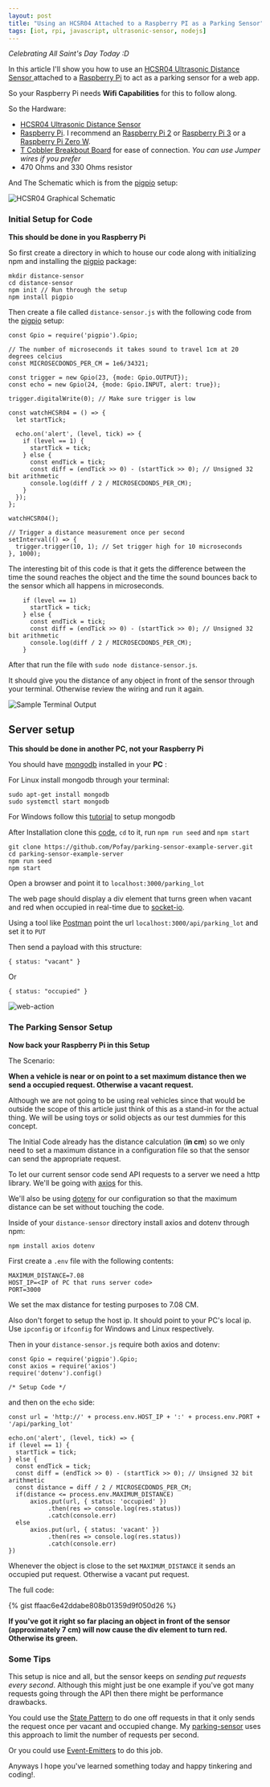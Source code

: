 ```yaml
---
layout: post
title: "Using an HCSR04 Attached to a Raspberry PI as a Parking Sensor"
tags: [iot, rpi, javascript, ultrasonic-sensor, nodejs]
---
```


*Celebrating All Saint's Day Today :D*

In this article I'll show you how to use an [ HCSR04 Ultrasonic Distance Sensor ][hcsr04] attached to a [Raspberry Pi][rpi] to act as a parking sensor for a web app.

So your Raspberry Pi needs **Wifi Capabilities** for this to follow along.

So the Hardware:

* [HCSR04 Ultrasonic Distance Sensor][hcsr04] 
* [Raspberry Pi][rpi]. I recommend an [Raspberry Pi 2][rpi2] or [Raspberry Pi 3][rpi3] or a [Raspberry Pi Zero W][rpi0W].
* [T Cobbler Breakbout Board][cobbler] for ease of connection. *You can use Jumper wires if you prefer*
* 470 Ohms and 330 Ohms resistor

And The Schematic which is from the [pigpio][pigpio] setup:

![HCSR04 Graphical Schematic](/assets/images/distance-hc-sr04.png)

### Initial Setup for Code

**This should be done in you Raspberry Pi**

So first create a directory in which to house our code along with initializing npm and installing the [pigpio][pigpio-package] package:

    mkdir distance-sensor
    cd distance-sensor
    npm init // Run through the setup
    npm install pigpio

Then create a file called `distance-sensor.js` with the following code from the [pigpio][pigpio] setup: 

    const Gpio = require('pigpio').Gpio;
    
    // The number of microseconds it takes sound to travel 1cm at 20 degrees celcius
    const MICROSECDONDS_PER_CM = 1e6/34321;
    
    const trigger = new Gpio(23, {mode: Gpio.OUTPUT});
    const echo = new Gpio(24, {mode: Gpio.INPUT, alert: true});
    
    trigger.digitalWrite(0); // Make sure trigger is low
    
    const watchHCSR04 = () => {
      let startTick;
    
      echo.on('alert', (level, tick) => {
        if (level == 1) {
          startTick = tick;
        } else {
          const endTick = tick;
          const diff = (endTick >> 0) - (startTick >> 0); // Unsigned 32 bit arithmetic
          console.log(diff / 2 / MICROSECDONDS_PER_CM);
        }
      });
    };
    
    watchHCSR04();
    
    // Trigger a distance measurement once per second
    setInterval(() => {
      trigger.trigger(10, 1); // Set trigger high for 10 microseconds
    }, 1000);

The interesting bit of this code is that it gets the difference between the time the sound reaches the object and the time the sound bounces back to the sensor which all happens in microseconds.

        if (level == 1)
          startTick = tick;
        } else {
          const endTick = tick;
          const diff = (endTick >> 0) - (startTick >> 0); // Unsigned 32 bit arithmetic
          console.log(diff / 2 / MICROSECDONDS_PER_CM);
        }
 
After that run the file with `sudo node distance-sensor.js`.

It should give you the distance of any object in front of the sensor through your terminal. Otherwise review the wiring and run it again. 

![Sample Terminal Output](/assets/images/sample-terminal-output.png)

## Server setup 

**This should be done in another PC, not your Raspberry Pi**

You should have [mongodb][mongodb] installed in your **PC** :

For Linux install mongodb through your terminal:

    sudo apt-get install mongodb
    sudo systemctl start mongodb

For Windows follow this [tutorial][tutorial-mongodb] to setup mongodb

After Installation clone this [code][github], `cd` to it, run `npm run seed` and `npm start`

    git clone https://github.com/Pofay/parking-sensor-example-server.git
    cd parking-sensor-example-server
    npm run seed
    npm start

Open a browser and point it to `localhost:3000/parking_lot`

The web page should display a div element that turns green when vacant and red when occupied in real-time due to [socket-io][socket-io]. 

Using a tool like [Postman][postman] point the url `localhost:3000/api/parking_lot` and set it to `PUT`

Then send a payload with this structure:

    { status: "vacant" } 

Or

    { status: "occupied" }

![web-action](/assets/images/web-action.gif)

### The Parking Sensor Setup

**Now back your Raspberry Pi in this Setup**

The Scenario:

**When a vehicle is near or on point to a set maximum distance then we send a occupied request. Otherwise a vacant request.**

Although we are not going to be using real vehicles since that would be outside the scope of this article
just think of this as a stand-in for the actual thing. We will be using toys or solid objects as our test dummies for this concept.

The Initial Code already has the distance calculation (**in cm**) so we only need to set a maximum distance in a configuration file so that the sensor can send the appropriate request.

To let our current sensor code send API requests to a server we need a http library. We'll be going with [axios][axios] for this.

We'll also be using [dotenv][dotenv] for our configuration so that the maximum distance can be set without touching the code.

Inside of your `distance-sensor` directory install axios and dotenv through npm:

    npm install axios dotenv

First create a `.env` file with the following contents:

    MAXIMUM_DISTANCE=7.08
    HOST_IP=<IP of PC that runs server code>
    PORT=3000

We set the max distance for testing purposes to 7.08 CM.

Also don't forget to setup the host ip. It should point to your PC's local ip. Use `ipconfig` or `ifconfig` for Windows and Linux respectively.

Then in your `distance-sensor.js` require both axios and dotenv:

    const Gpio = require('pigpio').Gpio;
    const axios = require('axios')
    require('dotenv').config()
    
    /* Setup Code */

and then on the `echo` side:

    const url = 'http://' + process.env.HOST_IP + ':' + process.env.PORT + '/api/parking_lot'

    echo.on('alert', (level, tick) => {
    if (level == 1) {
      startTick = tick;
    } else {
      const endTick = tick;
      const diff = (endTick >> 0) - (startTick >> 0); // Unsigned 32 bit arithmetic
      const distance = diff / 2 / MICROSECDONDS_PER_CM;
      if(distance <= process.env.MAXIMUM_DISTANCE)
          axios.put(url, { status: 'occupied' })
               .then(res => console.log(res.status))
               .catch(console.err)
      else
          axios.put(url, { status: 'vacant' })
               .then(res => console.log(res.status))
               .catch(console.err)
    })

Whenever the object is close to the set `MAXIMUM_DISTANCE` it sends an occupied put request. Otherwise a vacant put request.

The full code:

{% gist ffaac6e42ddabe808b01359d9f050d26 %}


**If you've got it right so far placing an object in front of the sensor (approximately 7 cm) will now cause the div element to turn red. Otherwise its green.**

### Some Tips

This setup is nice and all, but the sensor keeps on *sending put requests every second*. Although this might just be one example if you've got many requests going through the API then there might be performance drawbacks.

You could use the [State Pattern][state-pattern] to do one off requests in that it only sends the request once per vacant and occupied change. My [parking-sensor][parking-sensor] uses this approach to limit the number of requests per second. 

Or you could use [Event-Emitters][event-emitters] to do this job.

Anyways I hope you've learned something today and happy tinkering and coding!.

[axios]: https://github.com/axios/axios
[dotenv]: https://github.com/motdotla/dotenv
[pigpio-package]: https://github.com/fivdi/pigpio
[pigpio]: https://github.com/fivdi/pigpio#measure-distance-with-a-hc-sr04-ultrasonic-sensor
[github]: https://github.com/Pofay/parking-sensor-example-server/
[graphical-schematic]: (assets/images/distance-hc-sr04.png)
[hcsr04]: https://shopee.ph/HC-SR04-Ultrasonic-Sensor-Module-i.31595899.445823845/similar?from=ads&gclid=EAIaIQobChMIjMuR-M-y3gIVRWoqCh3UuwZ2EAQYAiABEgLBZPD_BwE
[rpi]: https://www.raspberrypi.org/
[rpi2]: https://www.raspberrypi.org/products/raspberry-pi-2-model-b/
[rpi3]: https://www.raspberrypi.org/products/raspberry-pi-3-model-b/
[rpi0W]: https://www.raspberrypi.org/products/raspberry-pi-zero-w/
[cobbler]: https://www.adafruit.com/product/2028
[parking-sensor]: https://github.com/Pofay/parking-sensor
[parking-app-api]: https://github.com/Pofay/parking-app-api
[socket-io]: https://socket.io/
[tutorial-mongodb]: https://docs.mongodb.com/manual/tutorial/install-mongodb-on-windows/#install-mdb-edition
[mongodb]: https://www.mongodb.com/
[postman]: https://www.getpostman.com/apps
[event-emitters]:https://nodejs.org/api/events.html#events_class_eventemitter
[state-pattern]: https://sourcemaking.com/design_patterns/state
